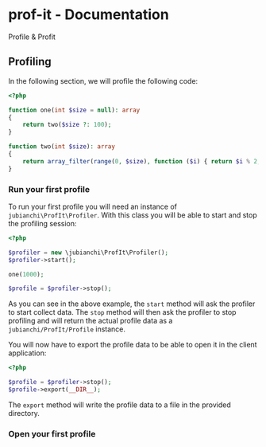 # prof-it - Documentation

Profile & Profit

## Profiling

In the following section, we will profile the following code:

```php
<?php

function one(int $size = null): array
{
    return two($size ?: 100);
}

function two(int $size): array
{
    return array_filter(range(0, $size), function ($i) { return $i % 2; });
}
```

### Run your first profile

To run your first profile you will need an instance of `jubianchi\ProfIt\Profiler`. With this class you will be able to
start and stop the profiling session: 

```php
<?php

$profiler = new \jubianchi\ProfIt\Profiler();
$profiler->start();

one(1000);

$profile = $profiler->stop();
```

As you can see in the above example, the `start` method will ask the profiler to start collect data. The `stop` method 
will then ask the profiler to stop profiling and will return the actual profile data as a `jubianchi/ProfIt/Profile`
instance. 

You will now have to export the profile data to be able to open it in the client application:

```php
<?php

$profile = $profiler->stop();
$profile->export(__DIR__);
```

The `export` method will write the profile data to a file in the provided directory.

### Open your first profile

